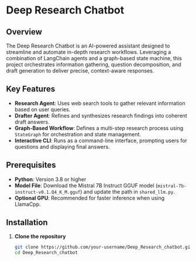 # Deep Research Chatbot

## Overview

The Deep Research Chatbot is an AI-powered assistant designed to streamline and automate in-depth research workflows. Leveraging a combination of LangChain agents and a graph-based state machine, this project orchestrates information gathering, question decomposition, and draft generation to deliver precise, context-aware responses.

## Key Features

- **Research Agent**: Uses web search tools to gather relevant information based on user queries.  
- **Drafter Agent**: Refines and synthesizes research findings into coherent draft answers.  
- **Graph-Based Workflow**: Defines a multi-step research process using `StateGraph` for orchestration and state management.  
- **Interactive CLI**: Runs as a command-line interface, prompting users for questions and displaying final answers.  

## Prerequisites

- **Python**: Version 3.8 or higher  
- **Model File**: Download the Mistral 7B Instruct GGUF model (`mistral-7b-instruct-v0.1.Q4_K_M.gguf`) and update the path in `shared_llm.py`.  
- **Optional GPU**: Recommended for faster inference when using LlamaCpp.  

## Installation

1. **Clone the repository**

   ```bash
   git clone https://github.com/your-username/Deep_Research_chatbot.git
   cd Deep_Research_chatbot
